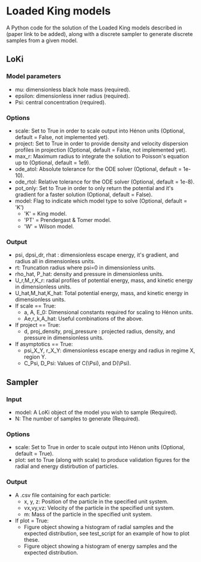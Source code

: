 # Loaded King models
A Python code for the solution of the Loaded King models described in (paper link to be added), along with a discrete sampler to generate discrete samples from a given model.

## LoKi

### Model parameters
- mu: dimensionless black hole mass (required).
- epsilon: dimensionless inner radius (required).
- Psi: central concentration (required).

### Options
- scale: Set to True in order to scale output into Hénon units (Optional, default = False, not implemented yet).
- project: Set to True in order to provide density and velocity dispersion profiles in projection (Optional, default = False, not implemented yet). 
- max_r: Maximum radius to integrate the solution to Poisson's equation up to (Optional, default = 1e9).
- ode_atol: Absolute tolerance for the ODE solver (Optional, default = 1e-10).
- ode_rtol: Relative tolerance for the ODE solver (Optional, default = 1e-8).
- pot_only: Set to True in order to only return the potential and it's gradient for a faster solution (Optional, default = False).
- model: Flag to indicate which model type to solve (Optional, default = 'K')
  - 'K' = King model.
  - 'PT' = Prendergast & Tomer model.
  - 'W' = Wilson model.

### Output
- psi, dpsi_dr, rhat : dimensionless escape energy, it's gradient, and radius all in dimensionless units.
- rt: Truncation radius where psi=0 in dimensionless units.
- rho_hat, P_hat: density and pressure in dimensionless units.
- U_r,M_r,K_r: radial profiles of potential energy, mass, and kinetic energy in dimensionless units.
- U_hat,M_hat,K_hat: Total potential energy, mass, and kinetic energy in dimensionless units.
- If scale == True:
  - a, A, E_0: Dimensional constants required for scaling to Hénon units.
  - Ae,r_k,A_hat: Useful combinations of the above.
- If project == True:
  - d, proj_density, proj_pressure : projected radius, density, and pressure in dimensionless units.
- If asymptotics == True:
  - psi_X_Y, r_X_Y: dimensionless escape energy and radius in regime X, region Y.
  - C_Psi, D_Psi: Values of C(\Psi), and D(\Psi).

## Sampler

### Input

- model: A LoKi object of the model you wish to sample (Required).
- N: The number of samples to generate (Required).

### Options
- scale: Set to True in order to scale output into Hénon units (Optional, default = True).
- plot: set to True (along with scale) to produce validation figures for the radial and energy distirbution of particles.

### Output
- A .csv file containing for each particle:
  - x, y, z: Position of the particle in the specified unit system.
  - vx,vy,vz: Velocity of the particle in the specified unit system.
  - m: Mass of the particle in the specified unit system.
- If plot = True:
  - Figure object showing a histogram of radial samples and the expected distribution, see test_script for an example of how to plot these.
  - Figure object showing a histogram of energy samples and the expected distribution.
